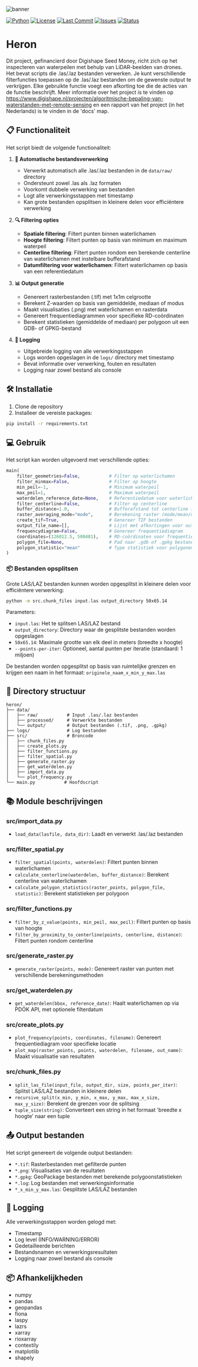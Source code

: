 ![banner](docs/images/heron.jpg)

[![Python](https://img.shields.io/badge/Python-3.9%2B-blue)](https://www.python.org/)
[![License](https://img.shields.io/badge/License-MIT-green.svg)](https://opensource.org/licenses/MIT)
[![Last Commit](https://img.shields.io/github/last-commit/TU-Delft-ICT/heron)](https://github.com/tberends/heron/commits/master)
[![Issues](https://img.shields.io/github/issues/tberends/heron)](https://github.com/tberends/heron/issues)
[![Status](https://img.shields.io/badge/Status-Active-success)](https://github.com/tberends/heron)

# Heron

Dit project, gefinancierd door Digishape Seed Money, richt zich op het inspecteren van waterpeilen met behulp van LiDAR-beelden van drones. Het bevat scripts die .las/.laz bestanden verwerken. Je kunt verschillende filterfuncties toepassen op de .las/.laz bestanden om de gewenste output te verkrijgen. Elke gebruikte functie voegt een afkorting toe die de acties van de functie beschrijft. Meer informatie over het project is te vinden op https://www.digishape.nl/projecten/algoritmische-bepaling-van-waterstanden-met-remote-sensing en een rapport van het project (in het Nederlands) is te vinden in de 'docs' map.

## 📋 Functionaliteit

Het script biedt de volgende functionaliteit:

1. **🔄 Automatische bestandsverwerking**
   - Verwerkt automatisch alle .las/.laz bestanden in de `data/raw/` directory
   - Ondersteunt zowel .las als .laz formaten
   - Voorkomt dubbele verwerking van bestanden
   - Logt alle verwerkingsstappen met timestamp
   - Kan grote bestanden opsplitsen in kleinere delen voor efficiëntere verwerking

2. **🔍 Filtering opties**
   - **Spatiale filtering**: Filtert punten binnen waterlichamen
   - **Hoogte filtering**: Filtert punten op basis van minimum en maximum waterpeil
   - **Centerline filtering**: Filtert punten rondom een berekende centerline van waterlichamen met instelbare bufferafstand
   - **Datumfiltering voor waterlichamen**: Filtert waterlichamen op basis van een referentiedatum

3. **📊 Output generatie**
   - Genereert rasterbestanden (.tif) met 1x1m celgrootte
   - Berekent Z-waarden op basis van gemiddelde, mediaan of modus
   - Maakt visualisaties (.png) met waterlichamen en rasterdata
   - Genereert frequentiediagrammen voor specifieke RD-coördinaten
   - Berekent statistieken (gemiddelde of mediaan) per polygoon uit een GDB- of GPKG-bestand

4. **📝 Logging**
   - Uitgebreide logging van alle verwerkingsstappen
   - Logs worden opgeslagen in de `logs/` directory met timestamp
   - Bevat informatie over verwerking, fouten en resultaten
   - Logging naar zowel bestand als console

## 🛠️ Installatie

1. Clone de repository
2. Installeer de vereiste packages:
```bash
pip install -r requirements.txt
```

## 💻 Gebruik

Het script kan worden uitgevoerd met verschillende opties:

```python
main(
    filter_geometries=False,           # Filter op waterlichamen
    filter_minmax=False,               # Filter op hoogte
    min_peil=-1,                       # Minimum waterpeil
    max_peil=1,                        # Maximum waterpeil
    waterdelen_reference_date=None,    # Referentiedatum voor waterlichamen
    filter_centerline=False,           # Filter op centerline
    buffer_distance=1.0,               # Bufferafstand tot centerline in meters
    raster_averaging_mode="mode",      # Berekening raster (mode/mean/median)
    create_tif=True,                   # Genereer TIF bestanden
    output_file_name=[],               # Lijst met afkortingen voor output bestandsnaam
    frequencydiagram=False,            # Genereer frequentiediagram
    coordinates=(126012.5, 500481),    # RD-coördinaten voor frequentiediagram
    polygon_file=None,                 # Pad naar .gdb of .gpkg bestand met polygonen
    polygon_statistic="mean"           # Type statistiek voor polygonen (mean/median)
)
```

### 📦 Bestanden opsplitsen

Grote LAS/LAZ bestanden kunnen worden opgesplitst in kleinere delen voor efficiëntere verwerking:

```bash
python -m src.chunk_files input.las output_directory 50x65.14
```

Parameters:
- `input.las`: Het te splitsen LAS/LAZ bestand
- `output_directory`: Directory waar de gesplitste bestanden worden opgeslagen
- `50x65.14`: Maximale grootte van elk deel in meters (breedte x hoogte)
- `--points-per-iter`: Optioneel, aantal punten per iteratie (standaard: 1 miljoen)

De bestanden worden opgesplitst op basis van ruimtelijke grenzen en krijgen een naam in het formaat: `originele_naam_x_min_y_max.las`

## 📁 Directory structuur

```
heron/
├── data/
│   ├── raw/           # Input .las/.laz bestanden
│   ├── processed/     # Verwerkte bestanden
│   └── output/        # Output bestanden (.tif, .png, .gpkg)
├── logs/              # Log bestanden
├── src/               # Broncode
│   ├── chunk_files.py
│   ├── create_plots.py
│   ├── filter_functions.py
│   ├── filter_spatial.py
│   ├── generate_raster.py
│   ├── get_waterdelen.py
│   ├── import_data.py
│   └── plot_frequency.py
└── main.py           # Hoofdscript
```

## 📚 Module beschrijvingen

### src/import_data.py
- `load_data(lasfile, data_dir)`: Laadt en verwerkt .las/.laz bestanden

### src/filter_spatial.py
- `filter_spatial(points, waterdelen)`: Filtert punten binnen waterlichamen
- `calculate_centerline(waterdelen, buffer_distance)`: Berekent centerline van waterlichamen
- `calculate_polygon_statistics(raster_points, polygon_file, statistic)`: Berekent statistieken per polygoon

### src/filter_functions.py
- `filter_by_z_value(points, min_peil, max_peil)`: Filtert punten op basis van hoogte
- `filter_by_proximity_to_centerline(points, centerline, distance)`: Filtert punten rondom centerline

### src/generate_raster.py
- `generate_raster(points, mode)`: Genereert raster van punten met verschillende berekeningsmethoden

### src/get_waterdelen.py
- `get_waterdelen(bbox, reference_date)`: Haalt waterlichamen op via PDOK API, met optionele filterdatum

### src/create_plots.py
- `plot_frequency(points, coordinates, filename)`: Genereert frequentiediagram voor specifieke locatie
- `plot_map(raster_points, points, waterdelen, filename, out_name)`: Maakt visualisatie van resultaten

### src/chunk_files.py
- `split_las_file(input_file, output_dir, size, points_per_iter)`: Splitst LAS/LAZ bestanden in kleinere delen
- `recursive_split(x_min, y_min, x_max, y_max, max_x_size, max_y_size)`: Berekent de grenzen voor de splitsing
- `tuple_size(string)`: Converteert een string in het formaat 'breedte x hoogte' naar een tuple

## 📤 Output bestanden

Het script genereert de volgende output bestanden:
- `*.tif`: Rasterbestanden met gefilterde punten
- `*.png`: Visualisaties van de resultaten
- `*.gpkg`: GeoPackage bestanden met berekende polygoonstatistieken
- `*.log`: Log bestanden met verwerkingsinformatie
- `*_x_min_y_max.las`: Gesplitste LAS/LAZ bestanden

## 📝 Logging

Alle verwerkingsstappen worden gelogd met:
- Timestamp
- Log level (INFO/WARNING/ERROR)
- Gedetailleerde berichten
- Bestandsnamen en verwerkingsresultaten
- Logging naar zowel bestand als console

## 📦 Afhankelijkheden

- numpy
- pandas
- geopandas
- fiona
- laspy
- lazrs
- xarray
- rioxarray
- contextily
- matplotlib
- shapely
